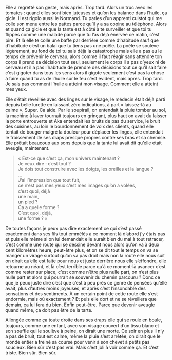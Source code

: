 Elle a regretté son geste, mais après. Trop tard. Alors un truc avec les tomates : quand elles sont bien juteuses et qu’on les balance dans l’huile, ça gicle. Il est rigolo aussi le Normand. Tu parles d’un apprenti cuistot qui me colle son menu entre les pattes parce qu’il y a sa copine au téléphone. Alors et quand ça gicle et que la tante est à côté à te surveiller et que toi tu flippes comme une malade parce que tu l’as déjà énervée ce matin, c’est pire. Et là elle te colle une baffe par derrière comme d’habitude sauf que d’habitude c’est un balai que tu tiens pas une poêle. La poêle se soulève légèrement, au fond de toi tu sais déjà la catastrophe mais elle a pas eu le temps de prévenir le cerveau, alors comme il faut réagir sans attendre ton corps il prend sa décision tout seul, seulement le corps il a pas d’yeux ni de cerveau et il a pas l’habitude de prendre des décisions tout ce qu’il sait faire c’est gigoter dans tous les sens alors il gigote seulement c’est pas la chose à faire quand tu as de l’huile sur le feu c’est évident, mais après. Trop tard. Je sais pas comment l’huile a atteint mon visage. Comment elle a atteint mes yeux.

Elle s’était réveillée avec des linges sur le visage, le médecin était déjà parti depuis belle lurette en laissant zéro indications, à part « laissez-là au calme ». Super. Ca aide. Par le soupirail, on entendait la pluie tomber au sol, la machine à laver tournait toujours en grinçant, plus haut on avait du laisser la porte entrouverte et Aka entendait les bruits de pas du service, le bruit des cuisines, au loin le bourdonnement de voix des clients, quand elle tentait de bouger malgré la douleur pour déplacer les linges, elle entendait le froissement de ses draps presque propres contre ses bras et sa chemise. Elle prêtait beaucoup aux sons depuis que la tante lui avait dit qu’elle était aveugle, maintenant.

> « Est-ce que c’est ça, mon univers maintenant ?  
Je veux dire : c’est tout ?  
Je dois tout construire avec les doigts, les oreilles et la langue ?  
…  
J’ai l’impression que tout fuit,  
ce n’est pas mes yeux c’est mes images qu’on a volées,  
c’est quoi, déjà  
une main,  
un pied ?  
Ca a quelle forme ?  
C’est quoi, déjà,  
une forme ? »  

De toutes façons je peux pas dire exactement ce qui s’est passé exactement dans ses fils tout emmêlés à ce moment là d’abord j’y étais pas et puis elle même si on lui demandait elle aurait bien du mal à tout retracer, c’est comme une route qui se dessine devant nous alors qu’on va à deux cent kilomètres heure, peut-être plus, et on se dit tout le temps on va se manger un virage surtout qu’on va pas droit mais non la route elle nous suit on dirait qu’elle est faite pour nous et juste derrière nous elle s’effondre, elle retourne au néant, et là c’est terrible parce qu’à ce moment-là avancer c’est comme rester sur place, c’est comme n’être plus nulle part, on n’est plus nulle part et alors qui pourrait se souvenir du chemin parcouru ? Donc ce que je peux juste dire c’est que c’est à peu près ce genre de pensées qu’elle avait, plus d’autres moins joyeuses, et après c’est l’insondable des sensations et des sentiments. À un certain point de cette route elle s’est endormie, mais où exactement ? Et puis elle dort et ne se réveillera que demain, ça lui fera du bien. Enfin peut-être. Parce que devenir aveugle quand même, ça doit pas être de la tarte.

Allongée comme ça toute droite dans ses draps elle qui se roule en boule, toujours, comme une enfant, avec son visage couvert d’un tissu blanc et son souffle qui le soulève à peine, on dirait une morte. Ce soir en plus il n’y a pas de bruit, tout est calme, même la pluie s’est arrêtée, on dirait que le monde entier a freiné sa course pour venir à son chevet à petits pas soucieux. Bien sûr c’est pas vrai. Mais c’est joli à voir comme ça. Et c’est triste. Bien sûr. Bien sûr.
